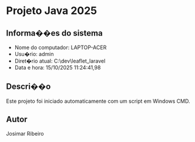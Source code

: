 # Projeto Java 2025 
 
## Informa��es do sistema 
- Nome do computador: LAPTOP-ACER 
- Usu�rio: admin 
- Diret�rio atual: C:\dev\leaflet_laravel 
- Data e hora: 15/10/2025 11:24:41,98 
 
## Descri��o 
Este projeto foi iniciado automaticamente com um script em Windows CMD. 
 
## Autor 
Josimar Ribeiro 
 
